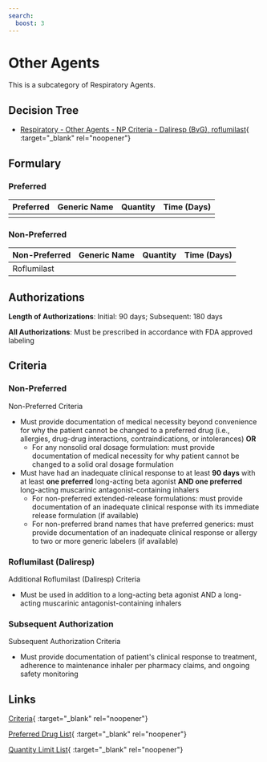 ```yaml
---
search:
  boost: 3
---
```


# Other Agents

This is a subcategory of Respiratory Agents.

## Decision Tree

- [Respiratory - Other Agents - NP Criteria - Daliresp (BvG), roflumilast](https://forms.office.com/Pages/ResponsePage.aspx?id=nPhjxpvvj0G9PUHkbAzgaN9UYz8EqmlIs3_TYn4TbXBUMDJWRURRM0Y3VjFBOFlPUllQRFVSNzhEWiQlQCN0PWcu){ :target="_blank" rel="noopener"}

## Formulary

### Preferred

| Preferred | Generic Name | Quantity | Time (Days) |
| :-------- | :----------- | :------: | :---------: |
|           |              |          |             |

### Non-Preferred

| Non-Preferred              | Generic Name | Quantity | Time (Days) |
| :------------------------- | :----------- | :------: | :---------: |
| Roflumilast                |              |          |             |

## Authorizations

**Length of Authorizations**: Initial: 90 days; Subsequent: 180 days

**All Authorizations**: Must be prescribed in accordance with FDA approved labeling

## Criteria

### Non-Preferred

Non-Preferred Criteria

- Must provide documentation of medical necessity beyond convenience for why the patient cannot be changed to a preferred drug (i.e., allergies, drug-drug interactions, contraindications, or intolerances) **OR**
    - For any nonsolid oral dosage formulation: must provide documentation of medical necessity for why patient cannot be changed to a solid oral dosage formulation
- Must have had an inadequate clinical response to at least **90 days** with at least **one preferred** long-acting beta agonist **AND one preferred** long-acting muscarinic antagonist-containing inhalers
    - For non-preferred extended-release formulations: must provide documentation of an inadequate clinical response with its immediate release formulation (if available)
    - For non-preferred brand names that have preferred generics: must provide documentation of an inadequate clinical response or allergy to two or more generic labelers (if available)

### Roflumilast (Daliresp)

Additional Roflumilast (Daliresp) Criteria

- Must be used in addition to a long-acting beta agonist AND a long-acting muscarinic antagonist-containing inhalers 

### Subsequent Authorization

Subsequent Authorization Criteria

- Must provide documentation of patient's clinical response to treatment, adherence to maintenance inhaler per pharmacy claims, and ongoing safety monitoring

## Links

[Criteria](https://medicaid.ohio.gov/static/PHM/drug-coverage/20230701+UPDL+Criteria+_v1_FINAL.approved.pdf#page=101){ :target="_blank" rel="noopener"}

[Preferred Drug List](https://medicaid.ohio.gov/static/PHM/drug-coverage/20230701_UPDL_FINAL_ODM.approved.v2.pdf#page=32){ :target="_blank" rel="noopener"}

[Quantity Limit List](https://pharmacy.medicaid.ohio.gov/sites/default/files/20230101_Ohio_Medicaid_Quantity_Document_APPROVED.pdf){ :target="_blank" rel="noopener"}
